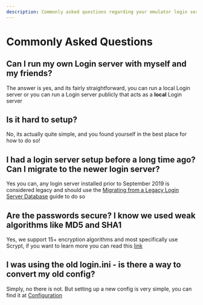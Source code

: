 ```yaml
---
description: Commonly asked questions regarding your emulator login server
---
```


# Commonly Asked Questions

## Can I run my own Login server with myself and my friends?

The answer is yes, and its fairly straightforward, you can run a local Login server or you can run a Login server publicly that acts as a **local** Login server

## Is it hard to setup?

No, its actually quite simple, and you found yourself in the best place for how to do so!

## I had a login server setup before a long time ago? Can I migrate to the newer login server?

Yes you can, any login server installed prior to September 2019 is considered legacy and should use the [Migrating from a Legacy Login Server Database]() guide to do so

## Are the passwords secure? I know we used weak algorithms like MD5 and SHA1

Yes, we support 15+ encryption algorithms and most specifically use Scrypt, if you want to learn more you can read this [link](https://medium.com/@mpreziuso/password-hashing-pbkdf2-scrypt-bcrypt-and-argon2-e25aaf41598e)

## I was using the old login.ini - is there a way to convert my old config?

Simply, no there is not. But setting up a new config is very simple, you can find it at [Configuration](login-server-configuration.md)





